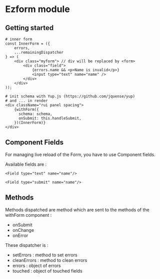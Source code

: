 # Ezform module

## Getting started

````
# inner form
const InnerForm = ({
    errors,
    ...remainingDispatcher
} => (
    <div class="myform"> // div will be replaced by <form>
        <div class="field">
            {errors.name && <p>Name is invalid</p>}
            <input type="text" name="name" />
        </div>
    </div>
));
````

````
# init schema with Yup.js (https://github.com/jquense/yup)
# and ... in render
<div className="rui panel spacing">
    {withForm({
      schema: schema,
      onSubmit: this.handleSubmit,
    })(InnerForm)}
</div>
````

## Component Fields

For managing live reload of the Form, you have to use Component fields.

Available fields are :
 
`<Field type="text" name="name"/>`

`<Field type="submit" name="name"/>`

## Methods

Methods dispatched are method which are sent to the methods of the withForm component :
- onSubmit
- onChange
- onError

These dispatcher is : 
- setErrors : method to set errors
- cleanErrors : method to clean errors
- errors : object of errors
- touched : object of touched fields